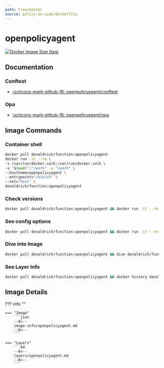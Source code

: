 ```yaml
---
path: tree/master
source: policy-as-code/Dockerfile
---
```


# openpolicyagent

[![Docker Image Size (tag)](https://img.shields.io/docker/image-size/donaldrich/function/openpolicyagent?color=blue&label=donaldrich/function:openpolicyagent&logo=docker&style=flat-square)](https://hub.docker.com/r/donaldrich/function/openpolicyagent)

## Documentation

### Conftest

- [:octicons-mark-github-16: openpolicyagent/conftest](https://github.com/openpolicyagent/conftest)

### Opa

- [:octicons-mark-github-16: openpolicyagent/opa](https://github.com/openpolicyagent/opa)

## Image Commands

### Container shell

```sh
docker pull donaldrich/function:openpolicyagent
docker run -it --rm \
-v /var/run/docker.sock:/var/run/docker.sock \
-v "$(pwd)":"/work" -w "/work" \
--hostname=openpolicyagent \
--entrypoint="/bin/sh" \
--net="host" \
donaldrich/function:openpolicyagent
```

### Check versions

```sh
docker pull donaldrich/function:openpolicyagent && docker run -it --rm  donaldrich/function:openpolicyagent validate
```

### See config options

```sh
docker pull donaldrich/function:openpolicyagent && docker run -it --rm  donaldrich/function:openpolicyagent help
```

### Dive into Image

```sh
docker pull donaldrich/function:openpolicyagent && dive donaldrich/function:openpolicyagent
```

### See Layer Info

```sh
docker pull donaldrich/function:openpolicyagent && docker history donaldrich/function:openpolicyagent
```

## Image Details

??? info ""

    === "Image"
        ```json
        --8<--
        image-info/openpolicyagent.md
        --8<--
        ```

    === "Layers"
        ```md
        --8<--
        layers/openpolicyagent.md
        --8<--
        ```
